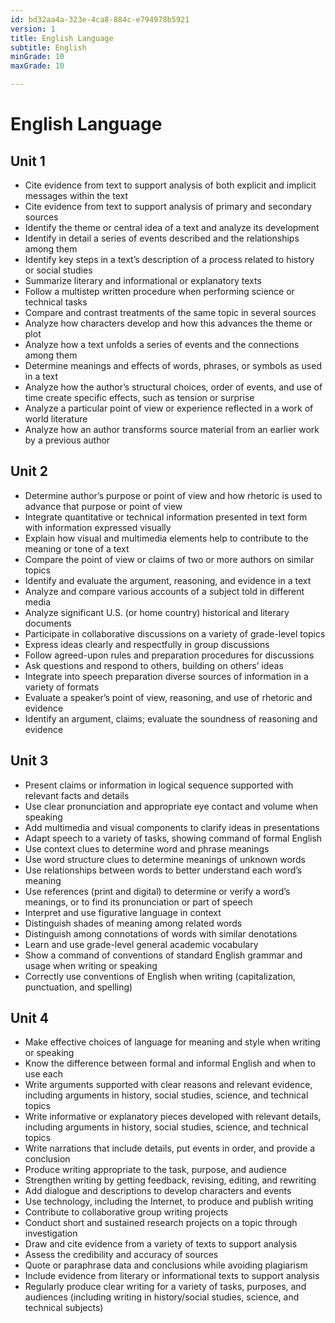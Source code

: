 ```yaml
---
id: bd32aa4a-323e-4ca8-884c-e794978b5921
version: 1
title: English Language
subtitle: English
minGrade: 10
maxGrade: 10

---
```

# English Language


## Unit 1
* Cite evidence from text to support analysis of both explicit and implicit messages within the text
* Cite evidence from text to support analysis of primary and secondary sources
* Identify the theme or central idea of a text and analyze its development
* Identify in detail a series of events described and the relationships among them
* Identify key steps in a text’s description of a process related to history or social studies
* Summarize literary and informational or explanatory texts
* Follow a multistep written procedure when performing science or technical tasks
* Compare and contrast treatments of the same topic in several sources
* Analyze how characters develop and how this advances the theme or plot
* Analyze how a text unfolds a series of events and the connections among them
* Determine meanings and effects of words, phrases, or symbols as used in a text
* Analyze how the author’s structural choices, order of events, and use of time create specific effects, such as tension or surprise
* Analyze a particular point of view or experience reflected in a work of world literature
* Analyze how an author transforms source material from an earlier work by a previous author

## Unit 2
* Determine author’s purpose or point of view and how rhetoric is used to advance that purpose or point of view
* Integrate quantitative or technical information presented in text form with information expressed visually
* Explain how visual and multimedia elements help to contribute to the meaning or tone of a text
* Compare the point of view or claims of two or more authors on similar topics
* Identify and evaluate the argument, reasoning, and evidence in a text
* Analyze and compare various accounts of a subject told in different media
* Analyze significant U.S. (or home country) historical and literary documents
* Participate in collaborative discussions on a variety of grade-level topics
* Express ideas clearly and respectfully in group discussions
* Follow agreed-upon rules and preparation procedures for discussions
* Ask questions and respond to others, building on others’ ideas
* Integrate into speech preparation diverse sources of information in a variety of formats
* Evaluate a speaker’s point of view, reasoning, and use of rhetoric and evidence
* Identify an argument, claims; evaluate the soundness of reasoning and evidence

## Unit 3
* Present claims or information in logical sequence supported with relevant facts and details
* Use clear pronunciation and appropriate eye contact and volume when speaking
* Add multimedia and visual components to clarify ideas in presentations
* Adapt speech to a variety of tasks, showing command of formal English
* Use context clues to determine word and phrase meanings
* Use word structure clues to determine meanings of unknown words
* Use relationships between words to better understand each word’s meaning
* Use references (print and digital) to determine or verify a word’s meanings, or to find its pronunciation or part of speech
* Interpret and use figurative language in context
* Distinguish shades of meaning among related words
* Distinguish among connotations of words with similar denotations
* Learn and use grade-level general academic vocabulary
* Show a command of conventions of standard English grammar and usage when writing or speaking
* Correctly use conventions of English when writing (capitalization, punctuation, and spelling)

## Unit 4
* Make effective choices of language for meaning and style when writing or speaking
* Know the difference between formal and informal English and when to use each
* Write arguments supported with clear reasons and relevant evidence, including arguments in history, social studies, science, and technical topics
* Write informative or explanatory pieces developed with relevant details, including arguments in history, social studies, science, and technical topics
* Write narrations that include details, put events in order, and provide a conclusion
* Produce writing appropriate to the task, purpose, and audience
* Strengthen writing by getting feedback, revising, editing, and rewriting
* Add dialogue and descriptions to develop characters and events
* Use technology, including the Internet, to produce and publish writing
* Contribute to collaborative group writing projects
* Conduct short and sustained research projects on a topic through investigation
* Draw and cite evidence from a variety of texts to support analysis
* Assess the credibility and accuracy of sources
* Quote or paraphrase data and conclusions while avoiding plagiarism
* Include evidence from literary or informational texts to support analysis
* Regularly produce clear writing for a variety of tasks, purposes, and audiences (including writing in history/social studies, science, and technical subjects)